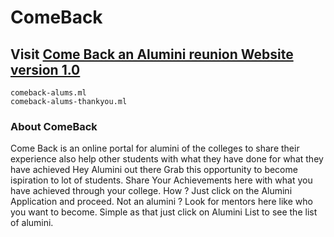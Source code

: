 # ComeBack

## Visit [Come Back an Alumini reunion Website version 1.0](http://comeback-alums.ml)

```
comeback-alums.ml
comeback-alums-thankyou.ml
```
### About ComeBack

Come Back is an online portal for alumini of the colleges to share their experience also help other students with what they have done for what they have achieved
Hey Alumini out there Grab this opportunity to become ispiration to lot of students.
Share Your Achievements here with what you have achieved through your college.
How ? Just click on the Alumini Application and proceed.
Not an alumini ? Look for mentors here like who you want to become.
Simple as that just click on Alumini List to see the list of alumini.
